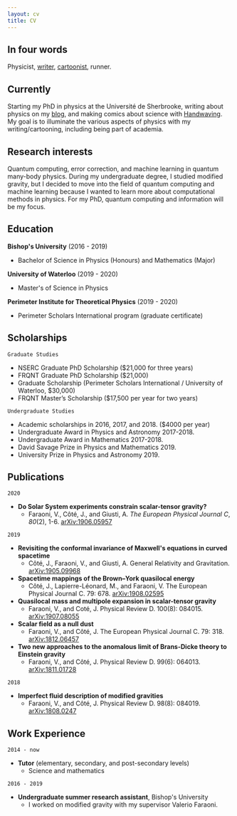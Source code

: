 ```yaml
---
layout: cv
title: CV
---
```


## In four words

Physicist, [writer](https://cotejer.github.io), [cartoonist](https://handwaving.github.io), runner.

<!-- <div id="webaddress">
<a href="jeremy.cote.08@gmail.com">jeremy.cote.08@gmail.com</a>
| <a href="https://cotejer.github.io">Blog</a> | <a href="https://handwaving.github.io">Webcomic</a>
</div> -->


## Currently

Starting my PhD in physics at the Université de Sherbrooke, writing about physics on my [blog](https://cotejer.github.io), and making comics about science with [Handwaving](https://handwaving.github.io). My goal is to illuminate the various aspects of physics with my writing/cartooning, including being part of academia.


## Research interests

Quantum computing, error correction, and machine learning in quantum many-body physics. During my undergraduate degree, I studied modified gravity, but I decided to move into the field of quantum computing and machine learning because I wanted to learn more about computational methods in physics. For my PhD, quantum computing and information will be my focus.


## Education

**Bishop's University** (2016 - 2019)
- Bachelor of Science in Physics (Honours) and Mathematics (Major)

**University of Waterloo** (2019 - 2020)
- Master's of Science in Physics

**Perimeter Institute for Theoretical Physics** (2019 - 2020)
- Perimeter Scholars International program (graduate certificate)



## Scholarships

`Graduate Studies`
- NSERC Graduate PhD Scholarship ($21,000 for three years)
- FRQNT Graduate PhD Scholarship ($21,000)
- Graduate Scholarship (Perimeter Scholars International / University of Waterloo, $30,000)
- FRQNT Master’s Scholarship ($17,500 per year for two years)

`Undergraduate Studies`
- Academic scholarships in 2016, 2017, and 2018. ($4000 per year)
- Undergraduate Award in Physics and Astronomy 2017-2018.
- Undergraduate Award in Mathematics 2017-2018.
- David Savage Prize in Physics and Mathematics 2019.
- University Prize in Physics and Astronomy 2019.


## Publications

<!-- A list is also available [online](http://scholar.google.co.uk/citations?user=LTOTl0YAAAAJ) -->

`2020`
- **Do Solar System experiments constrain scalar-tensor gravity?**
  - Faraoni, V., Côté, J., and Giusti, A. *The European Physical Journal C*, *80*(2), 1-6.  [arXiv:1906.05957](https://arxiv.org/abs/1907.08055)

`2019`
- **Revisiting the conformal invariance of Maxwell's equations in curved spacetime**
  - Côté, J., Faraoni, V., and Giusti, A. General Relativity and Gravitation. [arXiv:1905.09968](https://arxiv.org/abs/1905.09968)
- **Spacetime mappings of the Brown–York quasilocal energy**
  - Côté, J., Lapierre-Léonard, M., and Faraoni, V. The European Physical Journal C. 79: 678. [arXiv:1908.02595](https://arxiv.org/abs/1908.02595)
- **Quasilocal mass and multipole expansion in scalar-tensor gravity**
  - Faraoni, V., and Coté, J. Physical Review D. 100(8): 084015. [arXiv:1907.08055](https://arxiv.org/abs/1907.08055)
- **Scalar field as a null dust**
  - Faraoni, V., and Côté, J. The European Physical Journal C. 79: 318. [arXiv:1812.06457](https://arxiv.org/abs/1812.06457)
- **Two new approaches to the anomalous limit of Brans-Dicke theory to Einstein gravity**
  - Faraoni, V., and Côté, J. Physical Review D. 99(6): 064013. [arXiv:1811.01728](https://arxiv.org/abs/1811.01728)

`2018`
- **Imperfect fluid description of modified gravities**
  - Faraoni, V., and Côté, J. Physical Review D. 98(8): 084019. [arXiv:1808.0247](https://arxiv.org/abs/1808.02427)


## Work Experience

`2014 - now`
- **Tutor** (elementary, secondary, and post-secondary levels)
  - Science and mathematics

`2016 - 2019`
- **Undergraduate summer research assistant**, Bishop's University
  - I worked on modified gravity with my supervisor Valerio Faraoni.



<!-- ### Footer

Last updated: June 2020 -->
